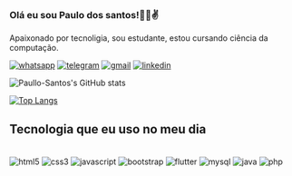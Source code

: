 ### Olá eu sou Paulo dos santos!🧑‍🎓✌️



Apaixonado por tecnoligia, sou estudante, estou cursando ciência da computação.



[![whatsapp](https://img.shields.io/badge/WhatsApp-25D366?style=for-the-badge&logo=whatsapp&logoColor=white)](64984141004)
[![telegram](https://img.shields.io/badge/Telegram-2CA5E0?style=for-the-badge&logo=telegram&logoColor=white)](64984141004)
[![gmail](https://img.shields.io/badge/Gmail-D14836?style=for-the-badge&logo=gmail&logoColor=white)](paullosantos08.araujo@gmail.com)
[![linkedin](https://img.shields.io/badge/LinkedIn-0077B5?style=for-the-badge&logo=linkedin&logoColor=white)](https://www.linkedin.com/in/paulo-santos-092b4a205/)


![Paullo-Santos's GitHub stats](https://github-readme-stats.vercel.app/api?username=Paullo-Santos&show_icons=true&theme=dracula)

[![Top Langs](https://github-readme-stats.vercel.app/api/top-langs/?username=Paullo-Santos)](https://github.com/Paullo-Santos/github-readme-stats)

## Tecnologia que eu uso no meu dia

<div style="display: inline_block"><br/>
<img align="center" alt="html5" src="https://img.shields.io/badge/HTML5-E34F26?style=for-the-badge&logo=html5&logoColor=white">
<img align="center" alt="css3" src="https://img.shields.io/badge/CSS3-1572B6?style=for-the-badge&logo=css3&logoColor=white">
<img align="center" alt="javascript" src="https://img.shields.io/badge/JavaScript-F7DF1E?style=for-the-badge&logo=javascript&logoColor=black">
<img align="center" alt="bootstrap" src="https://img.shields.io/badge/Bootstrap-563D7C?style=for-the-badge&logo=bootstrap&logoColor=white">
<img align="center" alt="flutter" src="https://img.shields.io/badge/Flutter-02569B?style=for-the-badge&logo=flutter&logoColor=white">
<img align="center" alt="mysql" src="https://img.shields.io/badge/MySQL-00000F?style=for-the-badge&logo=mysql&logoColor=white">
<img align="center" alt="java" src="https://img.shields.io/badge/Java-ED8B00?style=for-the-badge&logo=java&logoColor=white">
<img align="center" alt="php" src="https://img.shields.io/badge/PHP-777BB4?style=for-the-badge&logo=php&logoColor=white">











</div>
